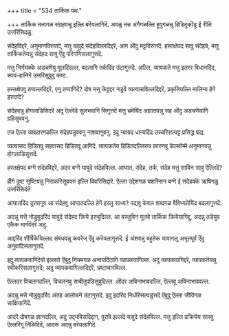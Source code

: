 +++
title = "534 तार्किक पंथ."

+++
तार्किक तत्वगळ संग्रहवन्नू इल्लि बरॆयलागिदॆ. अवळु तन्न अंगैगळल्लि हूवुगळन्नु हिडिदुकॊंडु ई रीति उत्तरिसिदळु.

संदेहविद्दरॆ, अनुमानविरुत्तदॆ, मत्तु यावुदे संदेहविल्लदिद्दरॆ, आग ऒंदु मट्टविरुत्तदॆ. हस्तक्षेपद सावु संदेहवे, मत्तु तार्किकतॆयन्नु संदेहद सावु ऎंदु परिगणिसलागुत्तदॆ.

मत्तु निर्णयक्कॆ अडचणॆयु मूलदिंदल्ल, बदलागि तर्कदिंद उंटागुत्तदॆ. अल्लि, व्यापकतॆ मत्तु इतरर विधानदिंद, स्वयं-हानिगॆ उत्तरिसुवुदु कष्ट.

हस्तक्षेपवु तप्पल्लदिद्दरॆ, एनु तप्पागिदॆ? दोष मत्तु कॆट्टद्दर नडुवॆ व्यत्यासविल्लदिद्दरॆ, प्रकृतियल्लि मालिन्य हेगॆ इरुत्तदॆ?

संदेहवन्नु होगलाडिसिदरॆ अदु ऎल्लॆडॆ सुलभवागि सिगुत्तदॆ मत्तु भ्रमॆयिंद अज्ञातवन्नु सह ऒंदु अडचणॆयागि ग्रहिसुववनु.

तन्न ऎल्ला व्यवहारगळल्लि संदेहपडुववनु नाशवागुवनु. इदु न्यायद धान्यदिंद उच्चरिसल्पट्ट प्रसिद्ध पद्य.

व्यत्यासद हिडितवु सहवासद हिडितवू आगिदॆ. व्यापकतॆय हिडितदल्लिरुव कारणवु कॆलवॊम्मॆ अनुमानवन्नु होगलाडिसुत्तदॆ.

हस्तक्षेपद बग्गॆ संदेहविद्दरॆ, अदर बग्गॆ यावुदे संदेहविल्ल. आघात, संदेह, तर्क, संदेह मत्तु साविन सावु ऎल्लिदॆ?

हीगॆ दुष्ट सृष्टियन्नु निराकरिसुववरु इल्लि विवरिसिद्दारॆ. ऎल्ला उद्देशगळ यशस्सिन बग्गॆ ई संदेहक्कॆ ऋषिगळु उत्तरिसिदंतॆ

आघातदिंद दूरवागुव आ संदेहवु आघातदल्लि हेगॆ इरलु साध्य? पद्यवु केवल शब्दगळ वैविध्यतॆयिंद बदलागुत्तदॆ.

अदन्नु मत्तॆ नोडुवुदरिंद यावुदे संदेहद क्रियॆ इरुवुदिल्ल. आ वस्तुविन मूलवे तार्किक क्रियॆयागिद्दु, अदन्नु तडॆयुव एकैक मार्गवॆंदरॆ अदु.

आद्दरिंद शीर्षिकॆयिल्लद संबंधवन्नु कवरेज् ऎंदु करॆयलागुत्तदॆ. ई अंशवन्नु बहुतेक यावागलू अभूतपूर्व ऎंदु अनुवादिसलागुत्तदॆ.

इदु व्यापकवागिदॆयो इल्लवो ऎंबुदु नियमगळ अन्वयदिंदागि व्यापकवागिल्ल. अदु व्यापकवागिद्दरॆ, व्यापकतॆयन्नु स्वीकरिसलागुत्तदॆ; अदु व्यापकवागिल्लदिद्दरॆ, भ्रष्टाचारविल्ल.

ऎल्लदर विचलनदल्लि, विचलनवु साबीतुपडिसुवुदिल्ल. ऒंदर अविनाभावदल्लि, ऎल्लवू अविनाभाववल्ल.

अदन्नु मत्तॆ नोडुवुदरिंद अंतह आलोचनॆ उंटागुत्तदॆ. इदु इदरिंद निर्धरिसल्पडुत्तदॆ ऎंबुदु ऎल्ला जीविगळ साक्षियागिदॆ.

आदरॆ दोषगळ ज्ञानदल्लि, अदु उद्भविसदिद्दाग, पुरावॆ इल्लदॆ यावुदे संदेहविल्ल. मत्तु इल्लि प्रक्रियॆय सारवु ऎल्लरिगू तिळिदिदॆ, आदरू अदन्नु बरॆयलागिदॆ.

